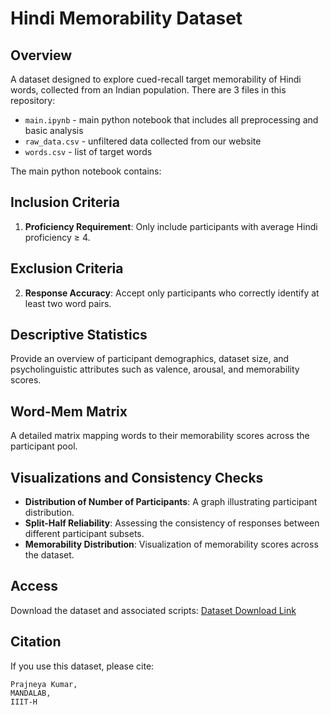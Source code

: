 # Hindi Memorability Dataset

## Overview
A dataset designed to explore cued-recall target memorability of Hindi words, collected from an Indian population. There are 3 files in this repository:

* ```main.ipynb``` - main python notebook that includes all preprocessing and basic analysis
* ```raw_data.csv``` - unfiltered data collected from our website
* ```words.csv``` - list of target words

The main python notebook contains:

## Inclusion Criteria
1. **Proficiency Requirement**: Only include participants with average Hindi proficiency ≥ 4.

## Exclusion Criteria
2. **Response Accuracy**: Accept only participants who correctly identify at least two word pairs.

## Descriptive Statistics
Provide an overview of participant demographics, dataset size, and psycholinguistic attributes such as valence, arousal, and memorability scores.

## Word-Mem Matrix
A detailed matrix mapping words to their memorability scores across the participant pool.

## Visualizations and Consistency Checks
- **Distribution of Number of Participants**: A graph illustrating participant distribution.
- **Split-Half Reliability**: Assessing the consistency of responses between different participant subsets.
- **Memorability Distribution**: Visualization of memorability scores across the dataset.

## Access
Download the dataset and associated scripts:
[Dataset Download Link](https://github.com/mandalab/hindi-mem-datacard)

## Citation
If you use this dataset, please cite:
```
Prajneya Kumar,
MANDALAB,
IIIT-H
